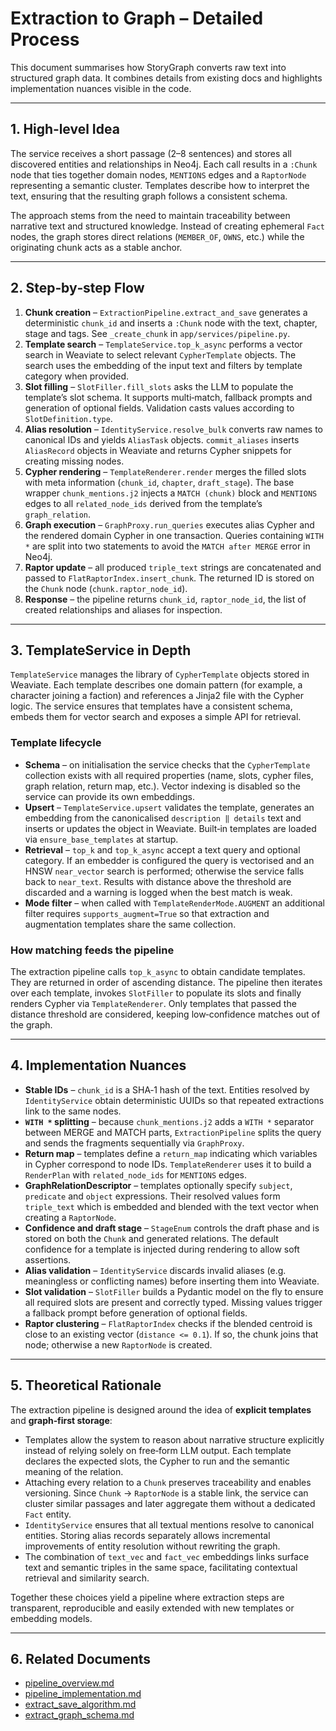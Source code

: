 # Extraction to Graph – Detailed Process

This document summarises how StoryGraph converts raw text into structured graph data. It combines details from
existing docs and highlights implementation nuances visible in the code.

---

## 1. High‑level Idea

The service receives a short passage (2–8 sentences) and stores all discovered
entities and relationships in Neo4j. Each call results in a `:Chunk` node that
ties together domain nodes, `MENTIONS` edges and a `RaptorNode` representing a
semantic cluster. Templates describe how to interpret the text, ensuring that the
resulting graph follows a consistent schema.

The approach stems from the need to maintain traceability between narrative text
and structured knowledge. Instead of creating ephemeral `Fact` nodes, the graph
stores direct relations (`MEMBER_OF`, `OWNS`, etc.) while the originating chunk
acts as a stable anchor.

---

## 2. Step‑by‑step Flow

1. **Chunk creation** – `ExtractionPipeline.extract_and_save` generates a
   deterministic `chunk_id` and inserts a `:Chunk` node with the text, chapter,
   stage and tags. See `_create_chunk` in
   `app/services/pipeline.py`.
2. **Template search** – `TemplateService.top_k_async` performs a vector search in
   Weaviate to select relevant `CypherTemplate` objects. The search uses the
   embedding of the input text and filters by template category when provided.
3. **Slot filling** – `SlotFiller.fill_slots` asks the LLM to populate the
   template’s slot schema. It supports multi‑match, fallback prompts and
   generation of optional fields. Validation casts values according to
   `SlotDefinition.type`.
4. **Alias resolution** – `IdentityService.resolve_bulk` converts raw names to
   canonical IDs and yields `AliasTask` objects. `commit_aliases` inserts
   `AliasRecord` objects in Weaviate and returns Cypher snippets for creating
   missing nodes.
5. **Cypher rendering** – `TemplateRenderer.render` merges the filled slots with
   meta information (`chunk_id`, `chapter`, `draft_stage`). The base wrapper
   `chunk_mentions.j2` injects a `MATCH (chunk)` block and `MENTIONS` edges to all
   `related_node_ids` derived from the template’s `graph_relation`.
6. **Graph execution** – `GraphProxy.run_queries` executes alias Cypher and the
   rendered domain Cypher in one transaction. Queries containing `WITH *` are
   split into two statements to avoid the `MATCH after MERGE` error in Neo4j.
7. **Raptor update** – all produced `triple_text` strings are concatenated and
   passed to `FlatRaptorIndex.insert_chunk`. The returned ID is stored on the
   `Chunk` node (`chunk.raptor_node_id`).
8. **Response** – the pipeline returns `chunk_id`, `raptor_node_id`, the list of
   created relationships and aliases for inspection.

---

## 3. TemplateService in Depth

`TemplateService` manages the library of `CypherTemplate` objects stored in
Weaviate. Each template describes one domain pattern (for example, a character
joining a faction) and references a Jinja2 file with the Cypher logic. The
service ensures that templates have a consistent schema, embeds them for vector
search and exposes a simple API for retrieval.

### Template lifecycle

- **Schema** – on initialisation the service checks that the `CypherTemplate`
  collection exists with all required properties (name, slots, cypher files,
  graph relation, return map, etc.). Vector indexing is disabled so the service
  can provide its own embeddings.
- **Upsert** – `TemplateService.upsert` validates the template, generates an
  embedding from the canonicalised `description ‖ details` text and inserts or
  updates the object in Weaviate. Built‑in templates are loaded via
  `ensure_base_templates` at startup.
- **Retrieval** – `top_k` and `top_k_async` accept a text query and optional
  category. If an embedder is configured the query is vectorised and an HNSW
  `near_vector` search is performed; otherwise the service falls back to
  `near_text`. Results with distance above the threshold are discarded and a
  warning is logged when the best match is weak.
- **Mode filter** – when called with `TemplateRenderMode.AUGMENT` an additional
  filter requires `supports_augment=True` so that extraction and augmentation
  templates share the same collection.

### How matching feeds the pipeline

The extraction pipeline calls `top_k_async` to obtain candidate templates. They
are returned in order of ascending distance. The pipeline then iterates over each
template, invokes `SlotFiller` to populate its slots and finally renders Cypher
via `TemplateRenderer`. Only templates that passed the distance threshold are
considered, keeping low‑confidence matches out of the graph.

---

## 4. Implementation Nuances

- **Stable IDs** – `chunk_id` is a SHA‑1 hash of the text. Entities resolved by
  `IdentityService` obtain deterministic UUIDs so that repeated extractions link
  to the same nodes.
- **`WITH *` splitting** – because `chunk_mentions.j2` adds a `WITH *` separator
  between MERGE and MATCH parts, `ExtractionPipeline` splits the query and sends
  the fragments sequentially via `GraphProxy`.
- **Return map** – templates define a `return_map` indicating which variables in
  Cypher correspond to node IDs. `TemplateRenderer` uses it to build a
  `RenderPlan` with `related_node_ids` for `MENTIONS` edges.
- **GraphRelationDescriptor** – templates optionally specify `subject`,
  `predicate` and `object` expressions. Their resolved values form `triple_text`
  which is embedded and blended with the text vector when creating a
  `RaptorNode`.
- **Confidence and draft stage** – `StageEnum` controls the draft phase and is
  stored on both the `Chunk` and generated relations. The default confidence for
  a template is injected during rendering to allow soft assertions.
- **Alias validation** – `IdentityService` discards invalid aliases (e.g.
  meaningless or conflicting names) before inserting them into Weaviate.
- **Slot validation** – `SlotFiller` builds a Pydantic model on the fly to ensure
  all required slots are present and correctly typed. Missing values trigger a
  fallback prompt before generation of optional fields.
- **Raptor clustering** – `FlatRaptorIndex` checks if the blended centroid is
  close to an existing vector (`distance <= 0.1`). If so, the chunk joins that
  node; otherwise a new `RaptorNode` is created.

---

## 5. Theoretical Rationale

The extraction pipeline is designed around the idea of **explicit templates** and
**graph‑first storage**:

- Templates allow the system to reason about narrative structure explicitly
  instead of relying solely on free‑form LLM output. Each template declares the
  expected slots, the Cypher to run and the semantic meaning of the relation.
- Attaching every relation to a `Chunk` preserves traceability and enables
  versioning. Since `Chunk` → `RaptorNode` is a stable link, the service can
  cluster similar passages and later aggregate them without a dedicated `Fact`
  entity.
- `IdentityService` ensures that all textual mentions resolve to canonical
  entities. Storing alias records separately allows incremental improvements of
  entity resolution without rewriting the graph.
- The combination of `text_vec` and `fact_vec` embeddings links surface text and
  semantic triples in the same space, facilitating contextual retrieval and
  similarity search.

Together these choices yield a pipeline where extraction steps are transparent,
reproducible and easily extended with new templates or embedding models.

---

## 6. Related Documents

- [pipeline_overview.md](pipeline_overview.md)
- [pipeline_implementation.md](pipeline_implementation.md)
- [extract_save_algorithm.md](extract_save_algorithm.md)
- [extract_graph_schema.md](extract_graph_schema.md)

